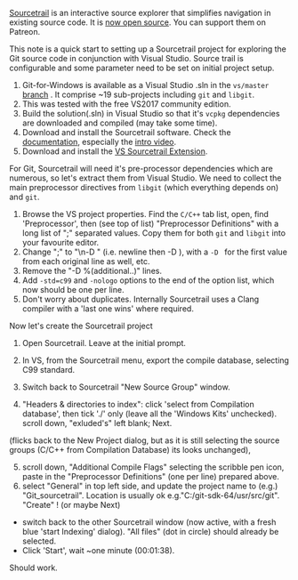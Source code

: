 [Sourcetrail](https://www.sourcetrail.com) is an interactive source explorer that simplifies navigation in existing source code. It is [now open source](https://www.sourcetrail.com/blog/open_source/). You can support them on Patreon.

This note is a quick start to setting up a Sourcetrail project for exploring the Git source code in conjunction with Visual Studio. Source trail is configurable and some parameter need to be set on initial project setup.  

1. Git-for-Windows is available as a Visual Studio .sln in the `vs/master` [branch](https://github.com/git-for-windows/git/tree/vs/master) . It comprise ~19 sub-projects including `git` and `libgit`.
2. This was tested with the free VS2017 community edition.
3. Build the solution(.sln) in Visual Studio so that it's `vcpkg` dependencies are downloaded and compiled (may take some time).
4. Download and install the Sourcetrail software. Check the [documentation](https://www.sourcetrail.com/documentation/), especially the [intro video](https://youtu.be/7fguPwKR_7Y).
5. Download and install the [VS Sourcetrail Extension](https://marketplace.visualstudio.com/items?itemName=vs-publisher-1208751.SourcetrailExtension).

For Git, Sourcetrail will need it's pre-processor dependencies which are numerous, so let's extract them from Visual Studio. We need to collect the main preprocessor directives from `libgit` (which everything depends on) and `git`.

1. Browse the VS project properties. Find the `C/C++` tab list, open, find 'Preprocessor', then (see top of list) "Preprocessor Definitions" with a long list of ";" separated values. Copy them for both `git` and `libgit` into your favourite editor. 
2. Change ";" to "\n-D " (i.e. newline then -D ), with a `-D ` for the first value from each original line as well, etc.
3. Remove the "-D %(additional..)" lines.
4. Add `-std=c99` and `-nologo` options to the end of the option list, which now should be one per line.
5. Don't worry about duplicates. Internally Sourcetrail uses a Clang compiler with a 'last one wins' where required.

Now let's create the Sourcetrail project
1. Open Sourcetrail. Leave at the initial prompt.
2. In VS, from the Sourcetrail menu, export the compile database, selecting C99 standard.
3. Switch back to Sourcetrail "New Source Group" window.

4. "Headers & directories to index": click 'select from Compilation database', then tick './' only (leave all the 'Windows Kits' unchecked). scroll down, "exluded's" left blank; Next.

(flicks back to the New Project dialog, but as it is still selecting the source groups (C/C++ from Compilation Database) its looks unchanged),
 
5. scroll down, "Additional Compile Flags" selecting the scribble pen icon, paste in the "Preprocessor Definitions" (one per line) prepared above. 
6. select "General" in top left side, and update the project name to (e.g.) "Git_sourcetrail". Location is usually ok e.g."C:/git-sdk-64/usr/src/git".
"Create" ! (or maybe Next)

* switch back to the other Sourcetrail window (now active, with a fresh blue 'start Indexing' dialog). "All files" (dot in circle) should already be selected. 
* Click 'Start', wait ~one minute (00:01:38). 

Should work.